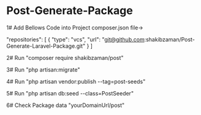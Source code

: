 
# Post-Generate-Package

1# Add Bellows Code into Project composer.json file->

"repositories": [
{
"type": "vcs",
"url": "git@github.com:shakibzaman/Post-Generate-Laravel-Package.git"
}
]

2# Run "composer require shakibzaman/post"

3# Run "php artisan:migrate"

4# Run "php artisan vendor:publish --tag=post-seeds"

5# Run "php artisan db:seed --class=PostSeeder"

6# Check Package data "yourDomainUrl/post"

